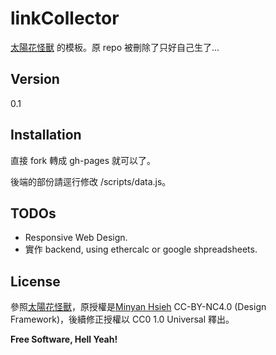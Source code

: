 linkCollector
=========

[太陽花怪獸] 的模板。原 repo 被刪除了只好自己生了...


Version
----

0.1


Installation
--------------

直接 fork 轉成 gh-pages 就可以了。

後端的部份請逕行修改 /scripts/data.js。

## TODOs
 - Responsive Web Design.
 - 實作 backend, using ethercalc or google shpreadsheets.

License
----

參照[太陽花怪獸]，原授權是[Minyan Hsieh] CC-BY-NC4.0 (Design Framework)，後續修正授權以 CC0 1.0 Universal 釋出。

**Free Software, Hell Yeah!**

[Minyan Hsieh]:https://www.facebook.com/minyann.hsieh
[太陽花怪獸]:http://time-fumao.rhcloud.com/index.html
